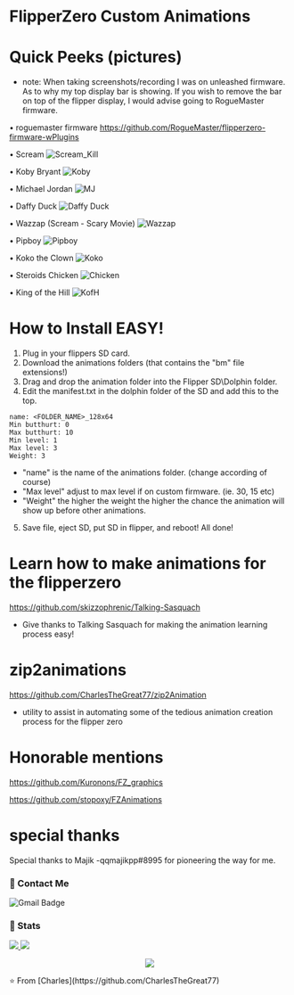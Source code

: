 # FlipperZero Custom Animations

# Quick Peeks (pictures)
 - note: When taking screenshots/recording I was on unleashed firmware.
         As to why my top display bar is showing. If you wish to remove the bar on top of the flipper display,
         I would advise going to RogueMaster firmware.

• roguemaster firmware
https://github.com/RogueMaster/flipperzero-firmware-wPlugins
         
• Scream
![Scream_Kill](https://user-images.githubusercontent.com/27988707/196075454-2f1a51d8-8f40-4edd-9d5c-1d291ba3d3f8.jpeg)

• Koby Bryant
![Koby](https://user-images.githubusercontent.com/27988707/198847825-ee3dbf0c-72f6-44ac-b1a3-24bb8306d9ae.jpeg)

• Michael Jordan
![MJ](https://user-images.githubusercontent.com/27988707/198847857-83f56618-a8ce-4e81-b560-5de7e707d1af.jpeg)

• Daffy Duck
![Daffy Duck](https://user-images.githubusercontent.com/27988707/198847871-fb2413ef-9fae-4994-aab3-55fe3b956945.jpeg)


• Wazzap (Scream - Scary Movie)
![Wazzap](https://user-images.githubusercontent.com/27988707/196324556-06eceee9-b9e2-437c-8f43-b31206eec63a.png)

• Pipboy
![Pipboy](https://user-images.githubusercontent.com/27988707/196081391-6b97c65e-2f10-4025-959c-5c98339c1e92.png)

• Koko the Clown
![Koko](https://user-images.githubusercontent.com/27988707/196081516-6107540a-eb13-485b-ae50-877bfeaad82f.png)

• Steroids Chicken
![Chicken](https://user-images.githubusercontent.com/27988707/196324283-b20543d3-4f5f-44ee-a8c6-93ac41db1d91.jpeg)


• King of the Hill
![KofH](https://user-images.githubusercontent.com/27988707/196082986-a4793329-291f-45b5-9d8a-5903e0f49f02.png)

# How to Install EASY!
  1. Plug in your flippers SD card.
  2. Download the animations folders (that contains the "bm" file extensions!)
  3. Drag and drop the animation folder into the Flipper SD\Dolphin folder.
  4. Edit the manifest.txt in the dolphin folder of the SD and add this to the top.
```
name: <FOLDER_NAME>_128x64
Min butthurt: 0
Max butthurt: 10
Min level: 1
Max level: 3
Weight: 3
```

  - "name" is the name of the animations folder. (change according of course)
  - "Max level" adjust to max level if on custom firmware. (ie. 30, 15 etc)
  - "Weight" the higher the weight the higher the chance the animation will show up before other animations.
 
 5. Save file, eject SD, put SD in flipper, and reboot! All done!

# Learn how to make animations for the flipperzero
https://github.com/skizzophrenic/Talking-Sasquach
  - Give thanks to Talking Sasquach for making the animation learning process easy!

# zip2animations
https://github.com/CharlesTheGreat77/zip2Animation
  - utility to assist in automating some of the tedious animation creation process
    for the flipper zero

# Honorable mentions
https://github.com/Kuronons/FZ_graphics

https://github.com/stopoxy/FZAnimations

# special thanks
Special thanks to Majik -qqmajikpp#8995
  for pioneering the way for me.

### 💬 Contact Me 

![Gmail Badge](https://img.shields.io/badge/-doobthegoober@gmail.com-c14438?style=flat-square&logo=Gmail&logoColor=white)

### 🚦 Stats

<a href="https://github.com/CharlesTheGreat77">
  <img src="https://github-readme-stats.vercel.app/api?username=CharlesTheGreat77&show_icons=true&hide=commits" />
</a>
<a href="https://github.com/CharlesTheGreat77">
  <img src="https://github-readme-stats.vercel.app/api/top-langs/?username=CharlesTheGreat77&layout=compact" />
</a>

<p align="center"> 
  <img src="https://profile-counter.glitch.me/CharlesTheGreat77/count.svg" />
</p>
⭐️ From [Charles](https://github.com/CharlesTheGreat77)
